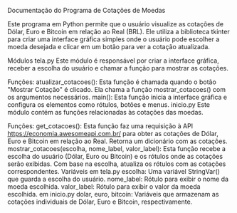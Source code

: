 Documentação do Programa de Cotações de Moedas

Este programa em Python permite que o usuário visualize as cotações de Dólar, Euro e Bitcoin em relação ao Real (BRL). Ele utiliza a biblioteca tkinter para criar uma interface gráfica simples onde o usuário pode escolher a moeda desejada e clicar em um botão para ver a cotação atualizada.

Módulos
tela.py
Este módulo é responsável por criar a interface gráfica, receber a escolha do usuário e chamar a função para mostrar as cotações.

Funções:
atualizar_cotacoes(): Esta função é chamada quando o botão "Mostrar Cotação" é clicado. Ela chama a função mostrar_cotacoes() com os argumentos necessários.
main(): Esta função inicia a interface gráfica e configura os elementos como rótulos, botões e menus.
inicio.py
Este módulo contém as funções relacionadas às cotações das moedas.

Funções:
get_cotacoes(): Esta função faz uma requisição à API https://economia.awesomeapi.com.br/ para obter as cotações de Dólar, Euro e Bitcoin em relação ao Real. Retorna um dicionário com as cotações.
mostrar_cotacoes(escolha, nome_label, valor_label): Esta função recebe a escolha do usuário (Dólar, Euro ou Bitcoin) e os rótulos onde as cotações serão exibidas. Com base na escolha, atualiza os rótulos com as cotações correspondentes.
Variáveis
em tela.py
escolha: Uma variável StringVar() que guarda a escolha do usuário.
nome_label: Rótulo para exibir o nome da moeda escolhida.
valor_label: Rótulo para exibir o valor da moeda escolhida.
em inicio.py
dolar, euro, bitcoin: Variáveis que armazenam as cotações individuais de Dólar, Euro e Bitcoin, respectivamente.
